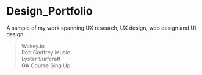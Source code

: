 # Design_Portfolio
A sample of my work spanning UX research, UX design, web design and UI design.  
> Wokey.io    
> Rob Godfrey Music  
> Lyster Surfcraft  
> GA Course
> Sing Up
